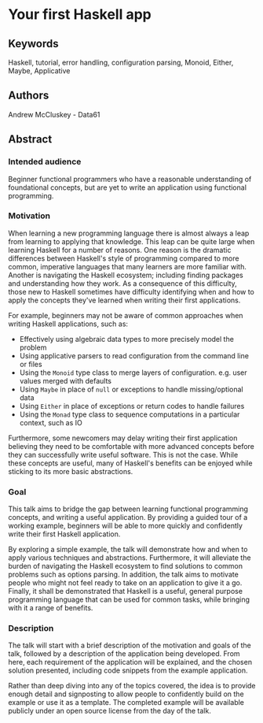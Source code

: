 # Your first Haskell app

## Keywords

Haskell, tutorial, error handling, configuration parsing, Monoid, Either, Maybe, Applicative

## Authors

Andrew McCluskey - Data61

## Abstract

### Intended audience

Beginner functional programmers who have a reasonable understanding of foundational concepts, but
are yet to write an application using functional programming.

### Motivation

When learning a new programming language there is almost always a leap from learning to applying
that knowledge. This leap can be quite large when learning Haskell for a number of reasons. One
reason is the dramatic differences between Haskell's style of programming compared to more common,
imperative languages that many learners are more familiar with. Another is navigating the Haskell
ecosystem; including finding packages and understanding how they work. As a consequence of this
difficulty, those new to Haskell sometimes have difficulty identifying when and how to apply the
concepts they've learned when writing their first applications.

For example, beginners may not be aware of common approaches when writing Haskell applications, such
as:

 - Effectively using algebraic data types to more precisely model the problem
 - Using applicative parsers to read configuration from the command line or files
 - Using the `Monoid` type class to merge layers of configuration. e.g. user values merged with
   defaults
 - Using `Maybe` in place of `null` or exceptions to handle missing/optional data
 - Using `Either` in place of exceptions or return codes to handle failures
 - Using the `Monad` type class to sequence computations in a particular context, such as IO

Furthermore, some newcomers may delay writing their first application believing they need to be
comfortable with more advanced concepts before they can successfully write useful software. This is
not the case. While these concepts are useful, many of Haskell's benefits can be enjoyed while
sticking to its more basic abstractions.
 
### Goal

This talk aims to bridge the gap between learning functional programming concepts, and writing a
useful application. By providing a guided tour of a working example, beginners will be able to more
quickly and confidently write their first Haskell application.

By exploring a simple example, the talk will demonstrate how and when to apply various techniques
and abstractions. Furthermore, it will alleviate the burden of navigating the Haskell ecosystem to
find solutions to common problems such as options parsing. In addition, the talk aims to motivate
people who might not feel ready to take on an application to give it a go. Finally, it shall be
demonstrated that Haskell is a useful, general purpose programming language that can be used for
common tasks, while bringing with it a range of benefits.

### Description

The talk will start with a brief description of the motivation and goals of the talk, followed by a
description of the application being developed. From here, each requirement of the application will
be explained, and the chosen solution presented, including code snippets from the example
application.

Rather than deep diving into any of the topics covered, the idea is to provide enough detail and
signposting to allow people to confidently build on the example or use it as a template. The
completed example will be available publicly under an open source license from the day of the talk.
